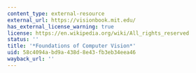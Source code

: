 ```yaml
---
content_type: external-resource
external_url: https://visionbook.mit.edu/
has_external_license_warning: true
license: https://en.wikipedia.org/wiki/All_rights_reserved
status: ''
title: '*Foundations of Computer Vision*'
uid: 58c4094a-bd9a-438d-8e43-fb3eb34eea46
wayback_url: ''
---
```

